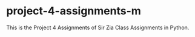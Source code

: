 # project-4-assignments-m
This is the Project 4 Assignments of Sir Zia Class Assignments in Python. 
